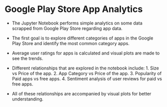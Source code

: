 # Google Play Store App Analytics

- The Jupyter Notebook performs simple analytics on some data scrapped from Google Play Store regarding app data.
- The first goal is to explore different categories of apps in the Google Play Store and identify the most common category apps.
- Average user ratings for apps is calculated and visual plots are made to see the trends.
- Different relationships that are explored in the notebook include:
      1. Size vs Price of the app.
      2. App Category vs Price of the app.
      3. Popularity of Paid apps vs free apps.
      4. Sentiment analysis of user reviews for paid vs free apps.

- All of these relationships are accompanied by visual plots for better understanding.
